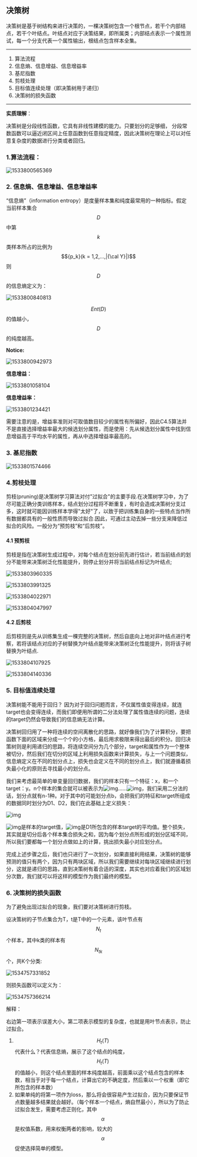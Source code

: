 ## 决策树

决策树是基于树结构来进行决策的，一棵决策树包含一个根节点，若干个内部结点，若干个叶结点。叶结点对应于决策结果，即所属类；内部结点表示一个属性测试，每一个分支代表一个属性输出，根结点包含样本全集。

---

1. 算法流程
2. 信息熵、信息增益、信息增益率
3. 基尼指数
4. 剪枝处理
5. 目标值连续处理（即决策树用于递归）
6. 决策树的损失函数

---

**实质理解**：

决策树是分段线性函数，它具有非线性建模的能力。只要划分的足够细， 分段常数函数可以逼近闭区间上任意函数到任意指定精度，因此决策树在理论上可以对任意复杂度的数据进行分类或者回归。

### 1.算法流程：

![1533800565369](.\决策树.assets\1533800565369.png)

### 2. 信息熵、信息增益、信息增益率

“信息熵”（information entropy）是度量样本集和纯度最常用的一种指标。假定当前样本集合$$D$$中第$$k$$类样本所占的比例为$${p_k}(k = 1,2,...,|{\cal Y}|)$$则$$D$$的信息熵定义为：

![1533800840813](.\决策树.assets\1533800840813.png)

$$Ent(D)$$的值越小，$$D$$的纯度越高。

**Notice:**

![1533800942973](.\决策树.assets\1533800942973.png)

**信息增益：**

![1533801058104](.\决策树.assets\1533801058104.png)

**信息增益率：**

![1533801234421](.\决策树.assets\1533801234421.png)

需要注意的是，增益率准则对可取值数目较少的属性有所偏好，因此C4.5算法并不是直接选择增益率最大的候选划分属性，而是使用：先从候选划分属性中找到信息增益高于平均水平的属性，再从中选择增益率最高的。

### 3. 基尼指数

![1533801574466](.\决策树.assets\1533801574466.png)

### 4.剪枝处理 

剪枝(pruning)是决策树学习算法对付"过拟合"的主要手段.在决策树学习中，为了尽可能正确分类训练样本，结点划分过程将不断重复，有时会造成决策树分支过多，这时就可能因训练样本学得"太好"了，以致于把训练集自身的一些特点当作所有数据都具有的一般性质而导致过拟合.因此，可通过主动去掉一些分支来降低过拟合的风险。一般分为“预剪枝”和“后剪枝”。

#### 4.1 预剪枝

剪枝是指在决策树生成过程中，对每个结点在划分前先进行估计，若当前结点的划分不能带来决策树泛化性能提升，则停止划分并将当前结点标记为叶结点; 

![1533803960335](.\决策树.assets\1533803960335.png)

![1533803991325](.\决策树.assets\1533803991325.png)

![1533804022971](.\决策树.assets\1533804022971.png)

![1533804047997](.\决策树.assets\1533804047997.png)

#### 4.2 后剪枝

后剪枝则是先从训练集生成一棵完整的决策树，然后自底向上地对非叶结点进行考察，若将该结点对应的子树替换为叶结点能带来决策树泛化性能提升，则将该子树替换为叶结点. 

![1533804107925](.\决策树.assets\1533804107925.png)

![1533804140336](.\决策树.assets\1533804140336.png)

### 5. 目标值连续处理

决策树能不能用于回归？ 因为对于回归问题而言，不仅属性值变得连续，就连target也会变得连续，而我们即便用所谓的二分法处理了属性值连续的问题，连续的target仍然会导致我们的信息熵无法计算。

决策树回归用了一种将连续的空间离散化的思路，就好像我们为了计算积分，要把函数下面的区域来分成一个个的小方格，最后用求极限来得出最后的积分。回归决策树则是利用递归的思路，将连续空间分为几个部分，target和属性作为一个整体被切分，然后我们在切分的区域上利用损失函数来计算损失，与上一个问题类似，信息熵定义在不同的划分点上，损失也会定义在不同的划分点上，我们就遵循着损失最小化的原则去寻找最小的划分点。

我们来考虑最简单的单变量回归数据，我们的样本只有一个特征：x，和一个target：y。n个样本的集合就可以被表示为![img](决策树.assets/640)......![img](决策树.assets/640)，我们采用二分法的话，划分点就有n-1种。对于其中的可能划分点b，会把我们的特征和target所组成的数据同时划分为D1、D2，我们在此基础上定义损失：

![img](决策树.assets/640)

![img](决策树.assets/640)是样本的target值，![img](决策树.assets/640)是D1所包含的样本target的平均值。整个损失，其实就是切分后各个样本集合损失之和，因为每个划分点所形成的划分区域不同，所以我们要都每一个划分点做如上的计算，挑出损失最小对应划分点。

完成上述步骤之后，我们也只进行了一次划分，如果直接利用结果，决策树的能够预测的值只有两个，因为只有两块区域，所以我们需要继续对每块区域继续进行划分，这就是递归的思路，直到决策树有着合适的深度，其实也对应着我们的区域划分次数，我们就可以将这样的模型作为我们最终的模型。

### 6. 决策树的损失函数

为了避免出现过拟合的现象，我们要对决策树进行剪枝。

设决策树的子节点集合为T，t是T中的一个元素，该叶节点有$$N_t$$个样本，其中k类的样本有$$N_{tk}$$个，共K个分类:

 ![1534757331852](决策树.assets/1534757331852.png)

则损失函数可以定义为：

![1534757366214](决策树.assets/1534757366214.png)

解释：

右边第一项表示误差大小，第二项表示模型的复杂度，也就是用叶节点表示，防止过拟合。

1. $$H_t(T)$$代表什么？代表信息熵，展示了这个结点的纯度，$$H_t(T)$$的值越小，则这个结点里面的样本纯度越高，前面乘以这个结点包含的样本数，相当于对于每一个结点，计算出它的不确定度，然后乘以一个权重（即它所包含的样本数）
2. 如果单纯的将第一项作为loss，那么将会很容易产生过拟合，因为只要保证节点数量越多结果就会越好。（每个样本一个结点，熵自然最小），所以为了防止过拟合发生，需要考虑正则化，其中$$\alpha$$是权值系数，用来权衡两者的影响，较大的$$\alpha$$促使选择简单的模型。

